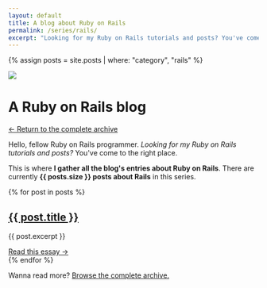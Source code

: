 ```yaml
---
layout: default
title: A blog about Ruby on Rails
permalink: /series/rails/
excerpt: "Looking for my Ruby on Rails tutorials and posts? You've come to the right place! This is where I blog about building applications with Ruby on Rails."
---
```


{% assign posts = site.posts | where: "category", "rails" %}

<div class="m-b-72">
  <div class="serie-icon">
    <img src="{{ site.baseurl }}/media/shared/golden-mountain.svg">
  </div>
  <h1 class="serie-title">A Ruby on Rails blog</h1>
  <div class="breadcrumbs">
    <p><a href="{{ site.baseurl }}/blog">← Return to the complete archive</a></p>
  </div>
  <p>
    Hello, fellow Ruby on Rails programmer. <em>Looking for my Ruby on Rails tutorials and posts?</em> You've come to the right place.
  </p>
  <p>
    This is where <strong>I gather all the blog's entries about Ruby on Rails</strong>. There are currently <strong>{{ posts.size }} posts about Rails</strong> in this series.
  </p>
</div>

<section class="archive">
  {% for post in posts %}
    <div class="m-b-48">
      <h2>
        <a href="{{ post.url | prepend: site.baseurl }}">{{ post.title }}</a>
      </h2>
      <p>{{ post.excerpt }}</p>
      <a href="{{ post.url | prepend: site.baseurl }}" class="read-more">Read this essay →</a>
    </div>
  {% endfor %}
</section>

Wanna read more? <a href="{{ site.baseurl }}/blog">Browse the complete archive.</a>
